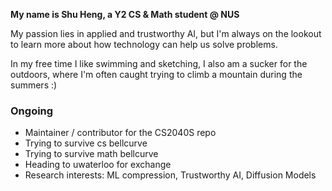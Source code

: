 **My name is Shu Heng, a Y2 CS & Math student @ NUS**

My passion lies in applied and trustworthy AI, but I'm always on the lookout to learn more about how technology can help us solve problems.

In my free time I like swimming and sketching, I also am a sucker for the outdoors, where I'm often caught trying to climb a mountain during the summers :)

### Ongoing

- Maintainer / contributor for the CS2040S repo
- Trying to survive cs bellcurve
- Trying to survive math bellcurve
- Heading to uwaterloo for exchange
- Research interests: ML compression, Trustworthy AI, Diffusion Models 
